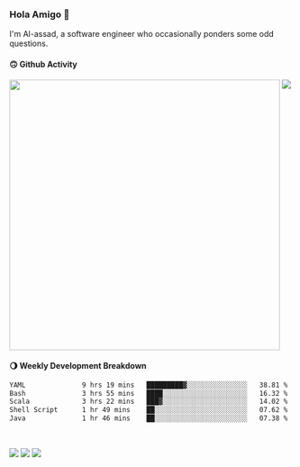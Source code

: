 ### Hola Amigo 🤣   

I'm Al-assad, a software engineer who occasionally ponders some odd questions.  
 
#### 🙃 Github Activity 
<div>
  <img src="https://github-readme-stats.vercel.app/api?username=al-assad&show_icons=true" align="top" style="display: inline-block;" width="480"/>
  <img src="https://github-readme-stats.vercel.app/api/top-langs/?username=al-assad&hide=css,html&langs_count=8&layout=compact" align="top" style="display: inline-block;"/>
</div>

#### 🌖 Weekly Development Breakdown
<!--START_SECTION:waka-->

```txt
YAML              9 hrs 19 mins   █████████▓░░░░░░░░░░░░░░░   38.81 %
Bash              3 hrs 55 mins   ████░░░░░░░░░░░░░░░░░░░░░   16.32 %
Scala             3 hrs 22 mins   ███▓░░░░░░░░░░░░░░░░░░░░░   14.02 %
Shell Script      1 hr 49 mins    ██░░░░░░░░░░░░░░░░░░░░░░░   07.62 %
Java              1 hr 46 mins    ██░░░░░░░░░░░░░░░░░░░░░░░   07.38 %
```

<!--END_SECTION:waka-->

<br>

<a href="https://twitter.com/Alassad_dev"><img src="https://img.shields.io/badge/Twitter-@Alassad__dev-blue?style=flat&logo=twitter" /></a>
<a href="https://t.me/alassad_dev"><img src="https://img.shields.io/badge/Telegram-@alassad__dev-orange?style=flat&logo=telegram" /></a>
<a href="https://al-assad.github.io"><img src="https://img.shields.io/badge/Blogs-Linying_Assad's_Blog-yellow?style=flat&logo=github" /></a>

